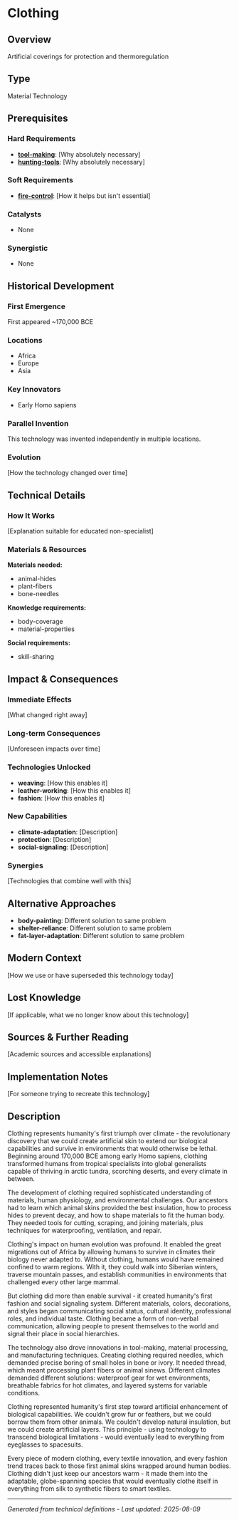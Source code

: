 # Clothing

## Overview
Artificial coverings for protection and thermoregulation

## Type
Material Technology

## Prerequisites

### Hard Requirements
- **[tool-making](../tool-making/README.md)**: [Why absolutely necessary]
- **[hunting-tools](../hunting-tools/README.md)**: [Why absolutely necessary]

### Soft Requirements
- **[fire-control](../fire-control/README.md)**: [How it helps but isn't essential]

### Catalysts
- None

### Synergistic
- None

## Historical Development

### First Emergence
First appeared ~170,000 BCE

### Locations
- Africa
- Europe
- Asia

### Key Innovators
- Early Homo sapiens

### Parallel Invention
This technology was invented independently in multiple locations.

### Evolution
[How the technology changed over time]

## Technical Details

### How It Works
[Explanation suitable for educated non-specialist]

### Materials & Resources
**Materials needed:**
- animal-hides
- plant-fibers
- bone-needles


**Knowledge requirements:**
- body-coverage
- material-properties


**Social requirements:**
- skill-sharing

## Impact & Consequences

### Immediate Effects
[What changed right away]

### Long-term Consequences
[Unforeseen impacts over time]

### Technologies Unlocked
- **weaving**: [How this enables it]
- **leather-working**: [How this enables it]
- **fashion**: [How this enables it]

### New Capabilities
- **climate-adaptation**: [Description]
- **protection**: [Description]
- **social-signaling**: [Description]

### Synergies
[Technologies that combine well with this]

## Alternative Approaches
- **body-painting**: Different solution to same problem
- **shelter-reliance**: Different solution to same problem
- **fat-layer-adaptation**: Different solution to same problem

## Modern Context
[How we use or have superseded this technology today]

## Lost Knowledge
[If applicable, what we no longer know about this technology]

## Sources & Further Reading
[Academic sources and accessible explanations]

## Implementation Notes
[For someone trying to recreate this technology]

## Description











Clothing represents humanity's first triumph over climate - the revolutionary discovery that we could create artificial skin to extend our biological capabilities and survive in environments that would otherwise be lethal. Beginning around 170,000 BCE among early Homo sapiens, clothing transformed humans from tropical specialists into global generalists capable of thriving in arctic tundra, scorching deserts, and every climate in between.

The development of clothing required sophisticated understanding of materials, human physiology, and environmental challenges. Our ancestors had to learn which animal skins provided the best insulation, how to process hides to prevent decay, and how to shape materials to fit the human body. They needed tools for cutting, scraping, and joining materials, plus techniques for waterproofing, ventilation, and repair.

Clothing's impact on human evolution was profound. It enabled the great migrations out of Africa by allowing humans to survive in climates their biology never adapted to. Without clothing, humans would have remained confined to warm regions. With it, they could walk into Siberian winters, traverse mountain passes, and establish communities in environments that challenged every other large mammal.

But clothing did more than enable survival - it created humanity's first fashion and social signaling system. Different materials, colors, decorations, and styles began communicating social status, cultural identity, professional roles, and individual taste. Clothing became a form of non-verbal communication, allowing people to present themselves to the world and signal their place in social hierarchies.

The technology also drove innovations in tool-making, material processing, and manufacturing techniques. Creating clothing required needles, which demanded precise boring of small holes in bone or ivory. It needed thread, which meant processing plant fibers or animal sinews. Different climates demanded different solutions: waterproof gear for wet environments, breathable fabrics for hot climates, and layered systems for variable conditions.

Clothing represented humanity's first step toward artificial enhancement of biological capabilities. We couldn't grow fur or feathers, but we could borrow them from other animals. We couldn't develop natural insulation, but we could create artificial layers. This principle - using technology to transcend biological limitations - would eventually lead to everything from eyeglasses to spacesuits.

Every piece of modern clothing, every textile innovation, and every fashion trend traces back to those first animal skins wrapped around human bodies. Clothing didn't just keep our ancestors warm - it made them into the adaptable, globe-spanning species that would eventually clothe itself in everything from silk to synthetic fibers to smart textiles.

---
*Generated from technical definitions - Last updated: 2025-08-09*
